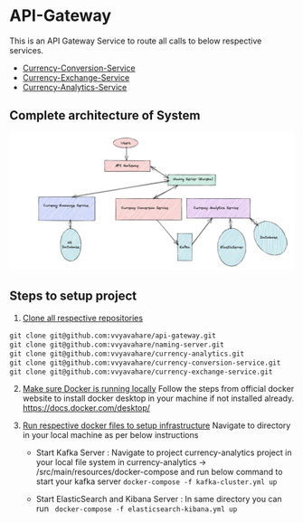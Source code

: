 # API-Gateway

This is an API Gateway Service to route all calls to below respective services.

* [Currency-Conversion-Service](https://github.com/vvyavahare/currency-conversion-service)
* [Currency-Exchange-Service](https://github.com/vvyavahare/currency-exchange-service)
* [Currency-Analytics-Service](https://github.com/vvyavahare/currency-analytics)

## Complete architecture of System

![](./src/main/resources/architecture.png)

## Steps to setup project
1. [Clone all respective repositories](https://github.com/vvyavahare)
```shell
git clone git@github.com:vvyavahare/api-gateway.git
git clone git@github.com:vvyavahare/naming-server.git
git clone git@github.com:vvyavahare/currency-analytics.git
git clone git@github.com:vvyavahare/currency-conversion-service.git
git clone git@github.com:vvyavahare/currency-exchange-service.git
```

2. [Make sure Docker is running locally](https://docs.docker.com/desktop/) Follow the steps from official docker 
   website to install docker desktop in your machine if not installed already. https://docs.docker.com/desktop/

3. [Run respective docker files to setup infrastructure](https://docs.docker.com/compose/) Navigate to directory in 
   your local machine as per below instructions 
   * Start Kafka Server : Navigate to project currency-analytics project in your local file system in
     currency-analytics -> /src/main/resources/docker-compose and run below command to start your kafka server 
     ``` docker-compose -f kafka-cluster.yml up ```
   
   * Start ElasticSearch and Kibana Server : In same directory you can run ``` docker-compose -f elasticsearch-kibana.yml up```